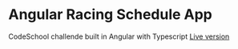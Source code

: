 # Angular Racing Schedule App

CodeSchool challende built in Angular with Typescript
<a href='https://granam180.github.io/my-sites/angular02/' target='_blank'>Live version</a>
